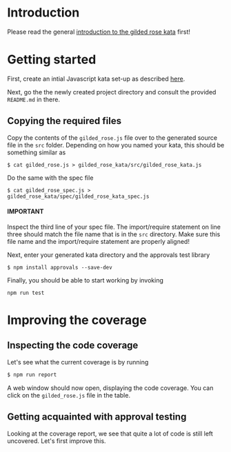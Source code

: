 # Introduction

Please read the general [introduction to the gilded rose kata](../README.md) first!

# Getting started

First, create an intial Javascript kata set-up as described [here](https://github.com/zhendrikse/tdd/tree/master/cookiecutter).

Next, go the the newly created project directory and consult
the provided ``README.md`` in there.

## Copying the required files

Copy the contents of the ``gilded_rose.js`` file over to the generated 
source file in the ``src`` folder. Depending on how you named your kata,
this should be something similar as

```shell
$ cat gilded_rose.js > gilded_rose_kata/src/gilded_rose_kata.js
```

Do the same with the spec file

```shell
$ cat gilded_rose_spec.js > gilded_rose_kata/spec/gilded_rose_kata_spec.js
```

#### IMPORTANT

Inspect the third line of your spec file. The import/require statement 
on line three should match the file name that is in the ``src`` 
directory. Make  sure this file name and the import/require 
statement are properly aligned!

Next, enter your generated kata directory and the approvals test 
library

```shell
$ npm install approvals --save-dev
```

Finally, you should be able to start working by invoking

```shell
npm run test
```

# Improving the coverage

## Inspecting the code coverage

Let's see what the current coverage is by running

```bash
$ npm run report
```

A web window should now open, displaying the code coverage. 
You can click on the `gilded_rose.js` file in the table.

## Getting acquainted with approval testing

Looking at the coverage report, we see that quite a lot of code is still left uncovered. Let's first improve this.


